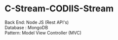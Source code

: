 # C-Stream-CODIIS-Stream
Back End: Node JS (Rest API's)<br/>
Database : MongoDB<br/>
Pattern: Model View Controller (MVC)

